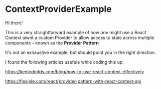 # ContextProviderExample

Hi there! 

This is a very straightforward example of how one might use a React Context aiwht a custom Provider to allow access to state across multiple components – known as the **Provider Pattern**

It's not an exhaustive example, but should point you in the right direction. 

I found the following articles usefule while coding this up: 

https://kentcdodds.com/blog/how-to-use-react-context-effectively

https://flexiple.com/react/provider-pattern-with-react-context-api
